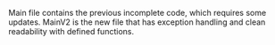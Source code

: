 Main file contains the previous incomplete code, which requires some updates.
MainV2 is the new file that has exception handling and clean readability with defined functions.
